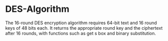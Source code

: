 # DES-Algorithm
The 16-round DES encryption algorithm requires 64-bit text and 16 round keys of 48 bits each. It returns the appropriate round key and the ciphertext after 16 rounds, with functions such as get s box and binary substitution.
